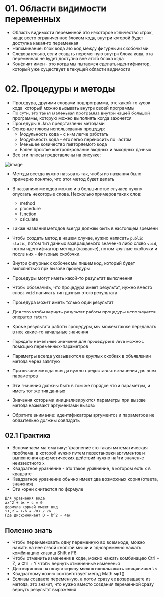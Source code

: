 # 01. Области видимости переменных
* Область видимости переменной это некоторое количество строк, чаще всего ограниченное блоком кода, внутри которой будет 
доступна какая-то переменная
* Напоминание: блок кода это код между фигурными скобочками
* Следовательно, если создать переменную внутри блока кода, эта переменная не будет доступна вне этого блока кода
* Конфликт имен - это когда мы пытаемся сделать идентификатор, который уже существует в текущей области видимости

# 02. Процедуры и методы
* Процедура, другими словами подпрограмма, это какой-то кусок кода, который можно вызывать внутри своей программы
* По сути, это такая маленькая программа внутри нашей большой программы, которую можно выполнять когда захочется
* Процедуры в Java представлены методами
* Основные плюсы использования процедур:
  * Модульность кода - с ним легче работать
  * Модульность кода - его легко переносить по частям
  * Меньшее количество повторяемого кода
  * Более простое контролирование вводных и выходных данных
* Все эти плюсы представлены на рисунке:

![image](https://raw.githubusercontent.com/ait-tr/cohort36/main/basic_programming/lesson_14/img/1.png)

* Методы всегда нужно называть так, чтобы из названия было примерно понятно, что этот метод будет делать
* В названиях методов можно и в большинстве случаев нужно опускать некоторые слова. Несколько примеров таких слов:
  * method
  * procedure
  * function
  * calculate
* Также названия методов всегда должны быть в настоящем времени
* Чтобы создать метод в нашем случае, нужно написать `public static`, потом тип данных возвращаемого значения либо слово
`void`, потом идентификатор метода (название), потом круглые скобочки и после них - фигурные скобочки.
* Внутри фигурных скобочек мы пишем код, который будет выполняться при вызове процедуры
* Процедуры могут иметь какой-то результат выполнения
* Чтобы обозначить, что процедура имеет результат, нужно вместо слова `void` написать тип данных этого результата
* Процедура может иметь только один результат
* Для того чтобы вернуть результат работы процедуры используется оператор `return`


* Кроме результата работы процедуры, мы можем также передавать в нее какие-то начальные значения
* Передать начальные значения для процедуры в Java можно с помощью переменных-параметров
* Параметры всегда указываются в круглых скобках в объявлении метода через запятую
* При вызове метода всегда нужно предоставлять значения для всех параметров
* Эти значения должны быть в том же порядке что и параметры, и иметь тот же тип данных
* Значения которыми инициализируются параметры при вызове метода называют аргументами вызова
* Обратите внимание: идентификаторы аргументов и параметров не обязательно должны совпадать

## 02.1 Практика
* Вспоминаем математику: Уравнение это такая математическая проблема, в которой нужно путем перестановки аргументов и
выполнения арифметических действий нужно найти значение неизвестного `х`
* Квадратное уравнение - это такое уравнение, в котором есть х в квадрате
* Квадратное уравнение обычно имеет два возможных корня (ответа, значения)
* Эти корни считаются по формуле
```
Для уравнения вида
ax^2 + bx + c = 0
формула корней имеет вид
x1,2 = (-b ± √D) / 2a
Где дискриминант D = b^2 - 4ac
```

## Полезно знать
* Чтобы переименовать одну переменную во всем коде, можно нажать на нее левой кнопкой мыши и одновременно нажать
комбинацию клавиш Shift и F6
* Чтобы отменить изменения в коде, можно нажать комбинацию Ctrl + Z, и Ctrl + Y чтобы вернуть отмененные изменения
* Для переноса на новую строку можно использовать спецсимвол `\n`
* Квадратному корню соответствует метод Math.sqrt()
* Если вы создаете переменную, а потом сразу ее возвращаете из метода, это значит, что нужно вместо создания
  переменной сразу вернуть результат выражения
